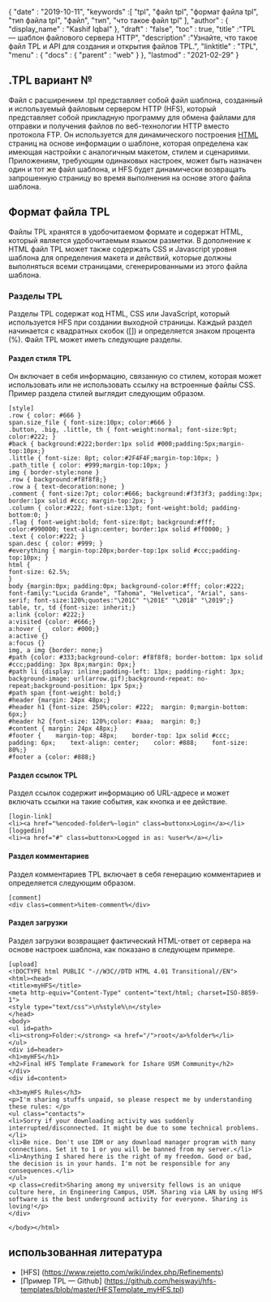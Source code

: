 {
  "date" : "2019-10-11",
  "keywords" :[ "tpl", "файл tpl", "формат файла tpl", "тип файла tpl", "файл", "тип", "что такое файл tpl" ],
  "author" : {
    "display_name" : "Kashif Iqbal"
},
  "draft" : "false",
  "toc" : true,
  "title" :"TPL — шаблон файлового сервера HTTP",
  "description" :"Узнайте, что такое файл TPL и API для создания и открытия файлов TPL.",
  "linktitle" : "TPL",
  "menu" : {
    "docs" : {
      "parent" : "web"
}
},
  "lastmod" : "2021-02-29"
}

## .TPL вариант №

Файл с расширением .tpl представляет собой файл шаблона, созданный и используемый файловым сервером HTTP (HFS), который представляет собой прикладную программу для обмена файлами для отправки и получения файлов по веб-технологии HTTP вместо протокола FTP. Он используется для динамического построения [HTML](/ru/web/html/) страниц на основе информации о шаблоне, которая определена как имеющая настройки с аналогичным макетом, стилем и сценариями. Приложениям, требующим одинаковых настроек, может быть назначен один и тот же файл шаблона, и HFS будет динамически возвращать запрошенную страницу во время выполнения на основе этого файла шаблона.


## Формат файла TPL

Файлы TPL хранятся в удобочитаемом формате и содержат HTML, который является удобочитаемым языком разметки. В дополнение к HTML файл TPL может также содержать CSS и Javascript уровня шаблона для определения макета и действий, которые должны выполняться всеми страницами, сгенерированными из этого файла шаблона.

### Разделы TPL

Разделы TPL содержат код HTML, CSS или JavaScript, который используется HFS при создании выходной страницы. Каждый раздел начинается с квадратных скобок ([]) и определяется знаком процента (%). Файл TPL может иметь следующие разделы.

#### Раздел стиля TPL

Он включает в себя информацию, связанную со стилем, которая может использовать или не использовать ссылку на встроенные файлы CSS. Пример раздела стилей выглядит следующим образом.

```
[style]
.row { color: #666 }
span.size_file { font-size:10px; color:#666 }
.button, .big, .little, th { font-weight:normal; font-size:9pt; color:#222; }
#back { background:#222;border:1px solid #000;padding:5px;margin-top:10px;}
.little { font-size: 8pt; color:#2F4F4F;margin-top:10px; }
.path_title { color: #999;margin-top:10px; }
img { border-style:none }
.row { background:#f8f8f8;}
.row a { text-decoration:none; }
.comment { font-size:7pt; color:#666; background:#f3f3f3; padding:3px; border:1px solid #ccc; margin-top:2px; }
.column { color:#222; font-size:13pt; font-weight:bold; padding-bottom:0; }
.flag { font-weight:bold; font-size:8pt; background:#fff; color:#990000; text-align:center; border:1px solid #ff0000; }
.text { color:#222; }
span.desc { color: #999; }
#everything { margin-top:20px;border-top:1px solid #ccc;padding-top:10px; }
html {
font-size: 62.5%;
}
body {margin:0px; padding:0px; background-color:#fff; color:#222; font-family:"Lucida Grande", "Tahoma", "Helvetica", "Arial", sans-serif; font-size:120%;quotes:"\201C" "\201E" "\2018" "\2019";}
table, tr, td {font-size: inherit;}
a:link {color: #222;}
a:visited {color: #666;}
a:hover {	color: #000;}
a:active {}
a:focus {}
img, a img {border: none;}
#path {color: #333;background-color: #f8f8f8; border-bottom: 1px solid #ccc;padding: 3px 8px;margin: 0px;}
#path li {display: inline;padding-left: 13px; padding-right: 3px; background-image: url(arrow.gif);background-repeat: no-repeat;background-position: 1px 5px;}
#path span {font-weight: bold;}
#header {margin: 24px 48px;}
#header h1 {font-size: 250%;color: #222;  margin: 0;margin-bottom: 6px;}
#header h2 {font-size: 120%;color: #aaa;  margin: 0;}
#content { margin: 24px 48px;}
#footer {    margin-top: 48px;    border-top: 1px solid #ccc;    padding: 6px;    text-align: center;    color: #888;    font-size: 80%;}
#footer a {color: #888;}
```

#### Раздел ссылок TPL

Раздел ссылок содержит информацию об URL-адресе и может включать ссылки на такие события, как кнопка и ее действие.

```
[login-link]
<li><a href="%encoded-folder%~login" class=buttonx>Login</a></li>
[loggedin]
<li><a href="#" class=buttonx>Logged in as: %user%</a></li>
```

#### Раздел комментариев

Раздел комментариев TPL включает в себя генерацию комментариев и определяется следующим образом.
```
[comment]
<div class=comment>%item-comment%</div>
```

#### Раздел загрузки

Раздел загрузки возвращает фактический HTML-ответ от сервера на основе настроек шаблона, как показано в следующем примере.

```
[upload]
<!DOCTYPE html PUBLIC "-//W3C//DTD HTML 4.01 Transitional//EN">
<html><head>
<title>myHFS</title>
<meta http-equiv="Content-Type" content="text/html; charset=ISO-8859-1">
<style type="text/css">\n%style%\n</style>
</head>
<body>
<ul id=path>
<li><strong>Folder:</strong> <a href="/">root</a>%folder%</li>
</ul>
<div id=header>
<h1>myHFS</h1>
<h2>Final HFS Template Framework for Ishare USM Community</h2>
</div>
<div id=content>

<h3>myHFS Rules</h3>
<p>I'm sharing stuffs unpaid, so please respect me by understanding these rules: </p>
<ul class="contacts">
<li>Sorry if your downloading activity was suddenly interrupted/disconnected. It might be due to some technical problems.</li>
<li>Be nice. Don't use IDM or any download manager program with many connections. Set it to 1 or you will be banned from my server.</li>
<li>Anything I shared here is the right of my freedom. Good or bad, the decision is in your hands. I'm not be responsible for any consequences.</li>
</ul>
<p class=credit>Sharing among my university fellows is an unique culture here, in Engineering Campus, USM. Sharing via LAN by using HFS software is the best underground activity for everyone. Sharing is loving!</p>
</div>

</body></html>
```

## использованная литература

* [HFS] (https://www.rejetto.com/wiki/index.php/Refinements)
* [Пример TPL — Github] (https://github.com/heiswayi/hfs-templates/blob/master/HFSTemplate_myHFS.tpl)

